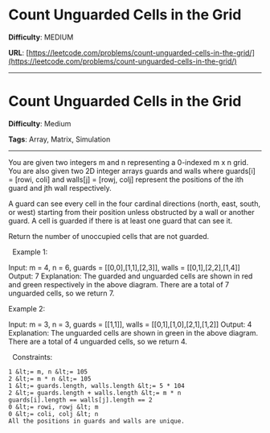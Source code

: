 # Count Unguarded Cells in the Grid

**Difficulty**: MEDIUM

**URL**: [https://leetcode.com/problems/count-unguarded-cells-in-the-grid/](https://leetcode.com/problems/count-unguarded-cells-in-the-grid/)

---

# Count Unguarded Cells in the Grid

**Difficulty**: Medium

**Tags**: Array, Matrix, Simulation

---

You are given two integers m and n representing a 0-indexed m x n grid. You are also given two 2D integer arrays guards and walls where guards[i] = [rowi, coli] and walls[j] = [rowj, colj] represent the positions of the ith guard and jth wall respectively.

A guard can see every cell in the four cardinal directions (north, east, south, or west) starting from their position unless obstructed by a wall or another guard. A cell is guarded if there is at least one guard that can see it.

Return the number of unoccupied cells that are not guarded.

&nbsp;
Example 1:


Input: m = 4, n = 6, guards = [[0,0],[1,1],[2,3]], walls = [[0,1],[2,2],[1,4]]
Output: 7
Explanation: The guarded and unguarded cells are shown in red and green respectively in the above diagram.
There are a total of 7 unguarded cells, so we return 7.


Example 2:


Input: m = 3, n = 3, guards = [[1,1]], walls = [[0,1],[1,0],[2,1],[1,2]]
Output: 4
Explanation: The unguarded cells are shown in green in the above diagram.
There are a total of 4 unguarded cells, so we return 4.


&nbsp;
Constraints:


	1 &lt;= m, n &lt;= 105
	2 &lt;= m * n &lt;= 105
	1 &lt;= guards.length, walls.length &lt;= 5 * 104
	2 &lt;= guards.length + walls.length &lt;= m * n
	guards[i].length == walls[j].length == 2
	0 &lt;= rowi, rowj &lt; m
	0 &lt;= coli, colj &lt; n
	All the positions in guards and walls are unique.



